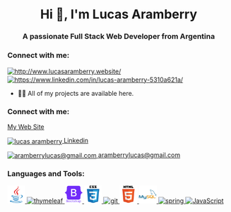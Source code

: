 <h1 align="center">Hi 👋, I'm Lucas Aramberry</h1>
<h3 align="center">A passionate Full Stack Web Developer from Argentina</h3>

<h3 align="left">Connect with me:</h3>
<p align="left">
<a href="https://dev.to/http://www.lucasaramberry.website/" target="blank"><img align="center" src="http://lucasaramberry.website/assets/png/Lucas-removebg.png" alt="http://www.lucasaramberry.website/" height="30" width="40" /></a>
<a href="https://linkedin.com/in/https://www.linkedin.com/in/lucas-aramberry-5310a621a/" target="blank"><img align="center" src="https://raw.githubusercontent.com/rahuldkjain/github-profile-readme-generator/master/src/images/icons/Social/linked-in-alt.svg" alt="https://www.linkedin.com/in/lucas-aramberry-5310a621a/" height="30" width="40" /></a>
</p>

- 👨‍💻 All of my projects are available here.

<h3 align="left">Connect with me:</h3>

<a href="http://www.lucasaramberry.website" target="blank"> My Web Site </a>

<a href="https://www.linkedin.com/in/lucas-aramberry-5310a621a/" target="blank"><img align="center" src="https://raw.githubusercontent.com/rahuldkjain/github-profile-readme-generator/master/src/images/icons/Social/linked-in-alt.svg" alt="lucas aramberry" title="Linkedin" width="40" /> Linkedin </a>

<a href="mailto:aramberrylucas@gmail.com?subject=Contacto&body=Hola%20Lucas,%0D%0A%0D%0A" target="blank"><img align="center" src="https://upload.wikimedia.org/wikipedia/commons/thumb/7/7e/Gmail_icon_%282020%29.svg/2560px-Gmail_icon_%282020%29.svg.png" alt="aramberrylucas@gmail.com" title="Gmail" width="45" /> aramberrylucas@gmail.com </a>

<h3 align="left">Languages and Tools:</h3>

<p align="left"> 
  <a href="https://www.java.com" target="_blank" rel="noreferrer">
    <img src="https://raw.githubusercontent.com/devicons/devicon/master/icons/java/java-original.svg" alt="java" title="Java" width="40" height="40"/>
  </a> 
  
  <a href="https://www.thymeleaf.org/" target="_blank" rel="noreferrer">
  <img src="https://programandoointentandolo.com/wordpress/wp-content/uploads/2019/02/thymeleaf.png" alt="thymeleaf" title="Thymeleaf" width="40" height="40"/>
  </a> 
  
  <a href="https://getbootstrap.com" target="_blank" rel="noreferrer">
  <img src="https://raw.githubusercontent.com/devicons/devicon/master/icons/bootstrap/bootstrap-plain-wordmark.svg" alt="bootstrap" title="Bootstrap" width="40" height="40"/>
  </a> 
  
  <a href="https://www.w3schools.com/css/" target="_blank" rel="noreferrer">
  <img src="https://raw.githubusercontent.com/devicons/devicon/master/icons/css3/css3-original-wordmark.svg" alt="css3" title="Css" width="40" height="40"/>
  </a> 
  
  <a href="https://git-scm.com/" target="_blank" rel="noreferrer">
  <img src="https://www.vectorlogo.zone/logos/git-scm/git-scm-icon.svg" alt="git" title="Git" width="40" height="40"/>
  </a> 
  
  <a href="https://www.w3.org/html/" target="_blank" rel="noreferrer">
  <img src="https://raw.githubusercontent.com/devicons/devicon/master/icons/html5/html5-original-wordmark.svg" alt="html5" title="Html" width="40" height="40"/>
  </a> 
  
  <a href="https://www.mysql.com/" target="_blank" rel="noreferrer">
  <img src="https://raw.githubusercontent.com/devicons/devicon/master/icons/mysql/mysql-original-wordmark.svg" alt="mysql" title="MySQL" width="40" height="40"/>
  </a>
  
  <a href="https://spring.io/" target="_blank" rel="noreferrer">
  <img src="https://www.vectorlogo.zone/logos/springio/springio-icon.svg" alt="spring" title="Spring Framework" width="40" height="40"/>
  </a> 

  <a href="https://developer.mozilla.org/es/docs/Web/JavaScript" target="_blank" rel="noreferrer">
  <img src="https://i0.wp.com/www.duomimikry.de/wp-content/uploads/2016/03/js-logo.png?fit=500%2C500&ssl=1" alt="JavaScript" title="JavaScript" width="40" height="40"/>
  </a>
  
</p>
<!--
**LucasAramberry/LucasAramberry** is a ✨ _special_ ✨ repository because its `README.md` (this file) appears on your GitHub profile.

Here are some ideas to get you started:

- 🔭 I’m currently working on ...
- 🌱 I’m currently learning ...
- 👯 I’m looking to collaborate on ...
- 🤔 I’m looking for help with ...
- 💬 Ask me about ...
- 📫 How to reach me: ...
- 😄 Pronouns: ...
- ⚡ Fun fact: ...
-->
